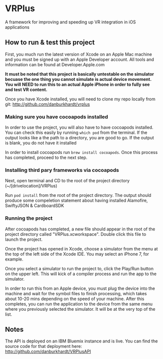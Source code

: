 # VRPlus
A framework for improving and speeding up VR integration in iOS applications

## How to run & test this project
First, you much run the latest version of Xcode on an Apple Mac machine and you must be signed up with an Apple Developer account. All tools and information can be found at Developer.Apple.com

**It must be noted that this project is basically untestable on the simulator becuase the one thing you cannot simulate is actual device movement. You will NEED to run this to an actual Apple iPhone in order to fully see and test VR content.**

Once you have Xcode installed, you will need to clone my repo locally from git: http://github.com/danburkhardt/vrplus

### Making sure you have cocoapods installed
In order to use the project, you will also have to have cocoapods installed. You can check this easily by running `which pod` from the terminal. If the output looks like a the path to a directory, you are good to go. If the output is blank, you do not have it installed

In order to install cocoapods run `brew install cocoapods`. Once this process has completed, proceed to the next step.

### Installing third pary frameworks via cocoapods
Next, open terminal and CD to the root of the project directory (~/[drivelocation]/VRPlus)

Run `pod install` from the root of the project directory. The output should produce some compeletion statement about having installed Alamofire, SwiftyJSON & CardboardSDK

### Running the project
After cocoapods has completed, a new file should appear in the root of the project directory called "VRPlus.xcworkspace". Double click this file to launch the project.

Once the project has opened in Xcode, choose a simulator from the menu at the top of the left side of the Xcode IDE. You may select an iPhone 7, for example. 

Once you select a simulator to run the project to, click the Play/Run button on the upper left. This will kick of a compiler process and run the app to the simulator. 

In order to run this from an Apple device, you must plug the device into the machine and wait for the symbol files to finish processing, which takes about 10-20 mins depending on the speed of your machine. After this completes, you can run the application to the device from the same menu where you previously selected the simulator. It will be at the very top of the list.

## Notes

The API is deployed on an IBM Bluemix instance and is live. You can find the source code for that deployment here: http://github.com/danburkhardt/VRPlusAPI


